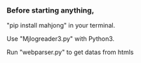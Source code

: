 ### Before starting anything,
"pip install mahjong" 
in your terminal.

Use "Mjlogreader3.py" with Python3.

Run "webparser.py" to get datas from htmls
